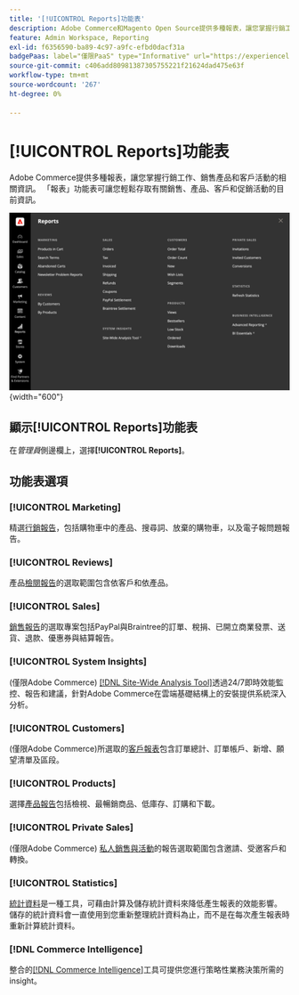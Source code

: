 ```yaml
---
title: '[!UICONTROL Reports]功能表'
description: Adobe Commerce和Magento Open Source提供多種報表，讓您掌握行銷工作、銷售產品和客戶活動的相關資訊。
feature: Admin Workspace, Reporting
exl-id: f6356590-ba89-4c97-a9fc-efbd0dacf31a
badgePaas: label="僅限PaaS" type="Informative" url="https://experienceleague.adobe.com/zh-hant/docs/commerce/user-guides/product-solutions" tooltip="僅適用於雲端專案(Adobe管理的PaaS基礎結構)和內部部署專案的Adobe Commerce 。"
source-git-commit: c406add80981387305755221f21624dad475e63f
workflow-type: tm+mt
source-wordcount: '267'
ht-degree: 0%

---
```


# [!UICONTROL Reports]功能表

Adobe Commerce提供多種報表，讓您掌握行銷工作、銷售產品和客戶活動的相關資訊。 「報表」功能表可讓您輕鬆存取有關銷售、產品、客戶和促銷活動的目前資訊。

![報表功能表](./assets/overview.png){width="600"}

## 顯示[!UICONTROL Reports]功能表

在&#x200B;_管理員_&#x200B;側邊欄上，選擇&#x200B;**[!UICONTROL Reports]**。

## 功能表選項

### [!UICONTROL Marketing]

精選[行銷報告](marketing-reports.md)，包括購物車中的產品、搜尋詞、放棄的購物車，以及電子報問題報告。

### [!UICONTROL Reviews]

產品[檢閱報告](review-reports.md)的選取範圍包含依客戶和依產品。

### [!UICONTROL Sales]

[銷售報告](sales-reports.md)的選取專案包括PayPal與Braintree的訂單、稅捐、已開立商業發票、送貨、退款、優惠券與結算報告。

### [!UICONTROL System Insights]

(僅限Adobe Commerce) [[!DNL Site-Wide Analysis Tool]](https://experienceleague.adobe.com/docs/commerce-operations/tools/site-wide-analysis-tool/access.html?lang=zh-Hant)透過24/7即時效能監控、報告和建議，針對Adobe Commerce在雲端基礎結構上的安裝提供系統深入分析。

### [!UICONTROL Customers]

(僅限Adobe Commerce)所選取的[客戶報表](customer-reports.md)包含訂單總計、訂單帳戶、新增、願望清單及區段。

### [!UICONTROL Products]

選擇[產品報告](product-reports.md)包括檢視、最暢銷商品、低庫存、訂購和下載。

### [!UICONTROL Private Sales]

(僅限Adobe Commerce) [私人銷售與活動](private-sales-reports.md)的報告選取範圍包含邀請、受邀客戶和轉換。

### [!UICONTROL Statistics]

[統計資料](sales-reports.md#refresh-statistics)是一種工具，可藉由計算及儲存統計資料來降低產生報表的效能影響。 儲存的統計資料會一直使用到您重新整理統計資料為止，而不是在每次產生報表時重新計算統計資料。

### [!DNL Commerce Intelligence]

整合的[[!DNL Commerce Intelligence]](business-intelligence.md)工具可提供您進行策略性業務決策所需的insight。

